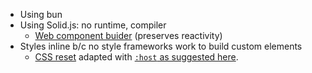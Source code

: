 - Using bun
- Using Solid.js: no runtime, compiler
  - [Web component buider](https://github.com/solidjs/solid/tree/main/packages/solid-element#readme) (preserves reactivity)
- Styles inline b/c no style frameworks work to build custom elements
  - [CSS reset](https://github.com/sindresorhus/modern-normalize/blob/main/modern-normalize.css) adapted with [`:host` as suggested here](https://www.colorglare.com/css-resets-and-global-styles-in-web-components-c71fcea86dbd).
